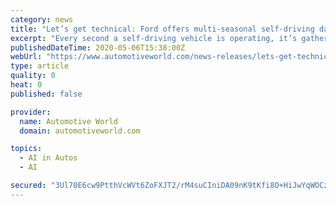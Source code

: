 ```yaml
---
category: news
title: "Let’s get technical: Ford offers multi-seasonal self-driving data to spark research and development"
excerpt: "Every second a self-driving vehicle is operating, it’s gathering information about the world around it. Cameras and LiDAR help it identify vehicles, pedestrians, signs and anything else that might be out in or near the streets."
publishedDateTime: 2020-05-06T15:38:00Z
webUrl: "https://www.automotiveworld.com/news-releases/lets-get-technical-ford-offers-multi-seasonal-self-driving-data-to-spark-research-and-development/"
type: article
quality: 0
heat: 0
published: false

provider:
  name: Automotive World
  domain: automotiveworld.com

topics:
  - AI in Autos
  - AI

secured: "3Ul70E6cw9PtthVcWVt6ZoFXJT2/rM4suCIniDA09nK9tKfi8O+HiJwYqWOCz+tQarTF28wIVNrRZA5ehjoG08e8tJs86ajsaKy+l1GQDT68ZGdHefG9aFbEdCTYli+oJaW2itWsBUyLHKdjEMYdNnyiXK45GWYwFpFhS1sfp0F5MX0kxMzxEguj0IShhLjU+M/bNzYBIeCBV5o/xzcMp79V9zu5Uv2RotMI0Q0h9dEIXCMYMQuSkhds8XoAiCAx0293k0Sp1hwvV17B11hw0ORVLZrrkI5Y7X1a2hgdUhLGYAwx9kZcDNKKF/hwluQv;BVFa3iQL2suCmMNFU8+b4w=="
---
```


